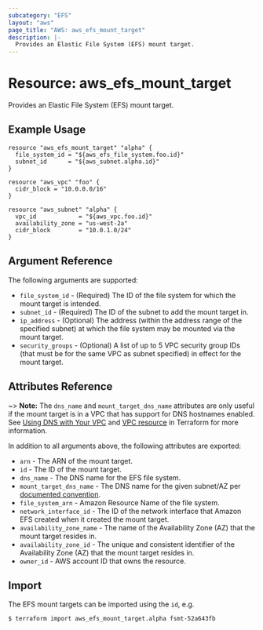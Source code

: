 ```yaml
---
subcategory: "EFS"
layout: "aws"
page_title: "AWS: aws_efs_mount_target"
description: |-
  Provides an Elastic File System (EFS) mount target.
---
```


# Resource: aws_efs_mount_target

Provides an Elastic File System (EFS) mount target.

## Example Usage

```hcl
resource "aws_efs_mount_target" "alpha" {
  file_system_id = "${aws_efs_file_system.foo.id}"
  subnet_id      = "${aws_subnet.alpha.id}"
}

resource "aws_vpc" "foo" {
  cidr_block = "10.0.0.0/16"
}

resource "aws_subnet" "alpha" {
  vpc_id            = "${aws_vpc.foo.id}"
  availability_zone = "us-west-2a"
  cidr_block        = "10.0.1.0/24"
}
```

## Argument Reference

The following arguments are supported:

* `file_system_id` - (Required) The ID of the file system for which the mount target is intended.
* `subnet_id` - (Required) The ID of the subnet to add the mount target in.
* `ip_address` - (Optional) The address (within the address range of the specified subnet) at
which the file system may be mounted via the mount target.
* `security_groups` - (Optional) A list of up to 5 VPC security group IDs (that must
be for the same VPC as subnet specified) in effect for the mount target.

## Attributes Reference

~> **Note:** The `dns_name` and `mount_target_dns_name` attributes are only useful if the mount target is in a VPC that has
support for DNS hostnames enabled. See [Using DNS with Your VPC](http://docs.aws.amazon.com/AmazonVPC/latest/UserGuide/vpc-dns.html)
and [VPC resource](https://www.terraform.io/docs/providers/aws/r/vpc.html#enable_dns_hostnames) in Terraform for more information.

In addition to all arguments above, the following attributes are exported:

* `arn` - The ARN of the mount target.
* `id` - The ID of the mount target.
* `dns_name` - The DNS name for the EFS file system.
* `mount_target_dns_name` - The DNS name for the given subnet/AZ per [documented convention](http://docs.aws.amazon.com/efs/latest/ug/mounting-fs-mount-cmd-dns-name.html).
* `file_system_arn` - Amazon Resource Name of the file system.
* `network_interface_id` - The ID of the network interface that Amazon EFS created when it created the mount target.
* `availability_zone_name` - The name of the Availability Zone (AZ) that the mount target resides in.
* `availability_zone_id` - The unique and consistent identifier of the Availability Zone (AZ) that the mount target resides in.
* `owner_id` - AWS account ID that owns the resource.

## Import

The EFS mount targets can be imported using the `id`, e.g.

```
$ terraform import aws_efs_mount_target.alpha fsmt-52a643fb
```
